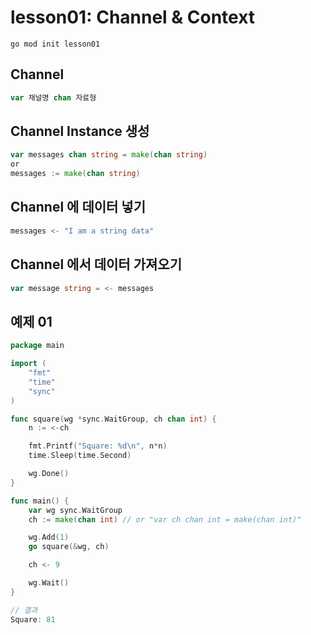 # lesson01: Channel & Context

```shell
go mod init lesson01
```

## Channel
```go
var 채널명 chan 자료형
```

## Channel Instance 생성
```go
var messages chan string = make(chan string)
or
messages := make(chan string)
```

## Channel 에  데이터 넣기
```go
messages <- "I am a string data"
```

## Channel 에서 데이터 가져오기
```go
var message string = <- messages
```

## 예제 01
```go
package main

import (
    "fmt"
    "time"
    "sync"
)

func square(wg *sync.WaitGroup, ch chan int) {
    n := <-ch

    fmt.Printf("Square: %d\n", n*n)
    time.Sleep(time.Second)

    wg.Done()
}

func main() {
    var wg sync.WaitGroup
    ch := make(chan int) // or "var ch chan int = make(chan int)"

    wg.Add(1)
    go square(&wg, ch)

    ch <- 9

    wg.Wait()
}

// 결과
Square: 81
```